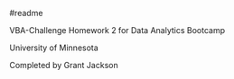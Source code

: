 #readme 

VBA-Challenge Homework 2 for Data Analytics Bootcamp

University of Minnesota 

Completed by Grant Jackson

